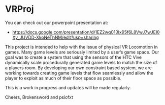 # VRProj

You can check out our powerpoint presentation at:
* https://docs.google.com/presentation/d/1EZ2wq013Ix95f6L8VwJ7wJEI0Xy_JUVDD-XkoNeThNM/edit?usp=sharing

This project is intended to help with the issue of physical VR Locomotion in games. Many game levels are seriously limited by
a user’s game space. Our goal was to create a system that using the sensors of the HTC Vive dynamically scale procedurally generated
game levels to match the size of a players room. By developing our own constraint based system, we are working towards creating 
game levels that flow seamlessly and allow the player to exploit as much of their floor space as possible. 

This is a work in progress and updates will be made regularly.

Cheers,
Brokensword and psiofxt

